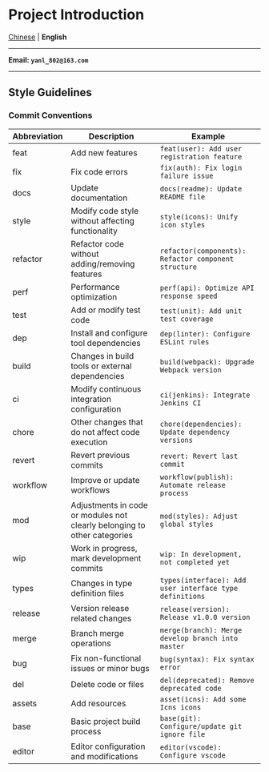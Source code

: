 # Project Introduction

[Chinese](./README.md) | **English**

---

**Email: `yanl_802@163.com`**

---

## Style Guidelines

### Commit Conventions

| Abbreviation | Description                                                              | Example                                                 |
| ------------ | ------------------------------------------------------------------------ | ------------------------------------------------------- |
| feat         | Add new features                                                         | `feat(user): Add user registration feature`             |
| fix          | Fix code errors                                                          | `fix(auth): Fix login failure issue`                    |
| docs         | Update documentation                                                     | `docs(readme): Update README file`                      |
| style        | Modify code style without affecting functionality                        | `style(icons): Unify icon styles`                       |
| refactor     | Refactor code without adding/removing features                           | `refactor(components): Refactor component structure`    |
| perf         | Performance optimization                                                 | `perf(api): Optimize API response speed`                |
| test         | Add or modify test code                                                  | `test(unit): Add unit test coverage`                    |
| dep          | Install and configure tool dependencies                                  | `dep(linter): Configure ESLint rules`                   |
| build        | Changes in build tools or external dependencies                          | `build(webpack): Upgrade Webpack version`               |
| ci           | Modify continuous integration configuration                              | `ci(jenkins): Integrate Jenkins CI`                     |
| chore        | Other changes that do not affect code execution                          | `chore(dependencies): Update dependency versions`       |
| revert       | Revert previous commits                                                  | `revert: Revert last commit`                            |
| workflow     | Improve or update workflows                                              | `workflow(publish): Automate release process`           |
| mod          | Adjustments in code or modules not clearly belonging to other categories | `mod(styles): Adjust global styles`                     |
| wip          | Work in progress, mark development commits                               | `wip: In development, not completed yet`                |
| types        | Changes in type definition files                                         | `types(interface): Add user interface type definitions` |
| release      | Version release related changes                                          | `release(version): Release v1.0.0 version`              |
| merge        | Branch merge operations                                                  | `merge(branch): Merge develop branch into master`       |
| bug          | Fix non-functional issues or minor bugs                                  | `bug(syntax): Fix syntax error`                         |
| del          | Delete code or files                                                     | `del(deprecated): Remove deprecated code`               |
| assets       | Add resources                                                            | `asset(icns): Add some Icns icons`                      |
| base         | Basic project build process                                              | `base(git): Configure/update git ignore file`           |
| editor       | Editor configuration and modifications                                   | `editor(vscode): Configure vscode`                      |
